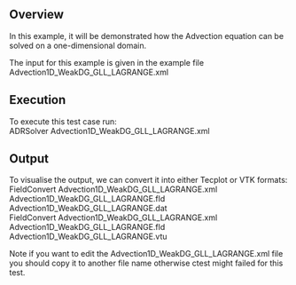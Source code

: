 Overview
--------
In this example, it will be demonstrated how the Advection equation can be solved on a
one-dimensional domain.


The input for this example is given in the example file Advection1D_WeakDG_GLL_LAGRANGE.xml

Execution
---------
To execute this test case run: \
ADRSolver Advection1D_WeakDG_GLL_LAGRANGE.xml

Output
------
To visualise the output, we can convert it into either Tecplot or VTK formats: \
FieldConvert Advection1D_WeakDG_GLL_LAGRANGE.xml Advection1D_WeakDG_GLL_LAGRANGE.fld Advection1D_WeakDG_GLL_LAGRANGE.dat \
FieldConvert Advection1D_WeakDG_GLL_LAGRANGE.xml Advection1D_WeakDG_GLL_LAGRANGE.fld Advection1D_WeakDG_GLL_LAGRANGE.vtu 

Note if you want to edit the Advection1D_WeakDG_GLL_LAGRANGE.xml file you should copy it to another file name otherwise ctest might failed for this test.
